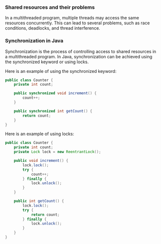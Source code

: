 
### Shared resources and their problems

In a multithreaded program, multiple threads may access the same resources concurrently. This can lead to several problems, such as race conditions, deadlocks, and thread interference.

### Synchronization in Java

Synchronization is the process of controlling access to shared resources in a multithreaded program. In Java, synchronization can be achieved using the synchronized keyword or using locks.

Here is an example of using the synchronized keyword:

```java
public class Counter {
    private int count;

    public synchronized void increment() {
        count++;
    }

    public synchronized int getCount() {
        return count;
    }
}
```

Here is an example of using locks:

```java
public class Counter {
    private int count;
    private Lock lock = new ReentrantLock();

    public void increment() {
        lock.lock();
        try {
            count++;
        } finally {
            lock.unlock();
        }
    }

    public int getCount() {
        lock.lock();
        try {
            return count;
        } finally {
            lock.unlock();
        }
    }
}
```